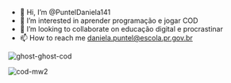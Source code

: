 - 👋 Hi, I’m @PuntelDaniela141
- 👀 I’m interested in aprender programação e jogar COD
- 💞️ I’m looking to collaborate on educação digital e procrastinar
- 📫 How to reach me daniela.puntel@escola.pr.gov.br

 
 
![ghost-ghost-cod](https://github.com/PuntelDaniela141/PuntelDaniela141/assets/143637874/f5d2ea52-6032-40b5-9a2a-bc5c1ae51783)

![cod-mw2](https://github.com/PuntelDaniela141/PuntelDaniela141/assets/143637874/3da00c51-1cf8-4156-9645-d41cefd5724f)


